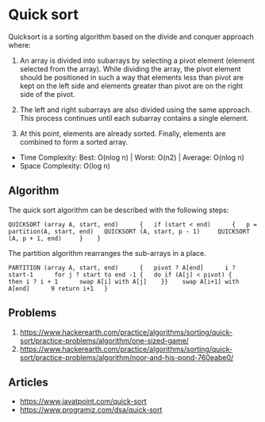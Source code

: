 # Quick sort

Quicksort is a sorting algorithm based on the divide and conquer approach where:

1. An array is divided into subarrays by selecting a pivot element (element selected from the array). While dividing the array, the pivot element should be positioned in such a way that elements less than pivot are kept on the left side and elements greater than pivot are on the right side of the pivot.

2. The left and right subarrays are also divided using the same approach. This process continues until each subarray contains a single element.

3. At this point, elements are already sorted. Finally, elements are combined to form a sorted array.

- Time Complexity: Best: O(nlog n) | Worst: O(n2) | Average: O(nlog n)
- Space Complexity: O(log n)

## Algorithm

The quick sort algorithm can be described with the following steps:

`QUICKSORT (array A, start, end)     
{  
 if (start < end)     
 {  
  p = partition(A, start, end)  
  QUICKSORT (A, start, p - 1)    
  QUICKSORT (A, p + 1, end)    
 }   
}`

The partition algorithm rearranges the sub-arrays in a place.

`PARTITION (array A, start, end)     
{  
  pivot ? A[end]     
  i ? start-1     
  for j ? start to end -1 {  
  do if (A[j] < pivot) {    
  then i ? i + 1     
  swap A[i] with A[j]   
   }}   
  swap A[i+1] with A[end]     
 9 return i+1  
}`


## Problems
1. https://www.hackerearth.com/practice/algorithms/sorting/quick-sort/practice-problems/algorithm/one-sized-game/
2. https://www.hackerearth.com/practice/algorithms/sorting/quick-sort/practice-problems/algorithm/noor-and-his-pond-760eabe0/

## Articles
- https://www.javatpoint.com/quick-sort
- https://www.programiz.com/dsa/quick-sort
